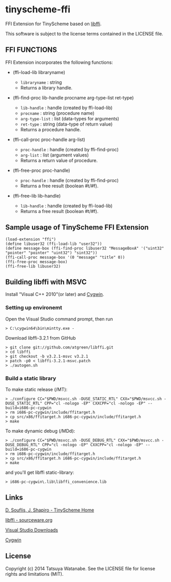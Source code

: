 tinyscheme-ffi
==============

FFI Extension for TinyScheme based on [libffi](https://sourceware.org/libffi/).

This software is subject to the license terms contained in the LICENSE file.


FFI FUNCTIONS
-------------

FFI Extension incorporates the following functions:

* (ffi-load-lib libraryname)
  -  `libraryname` : string
  - Returns a library handle.

* (ffi-find-proc lib-handle procname arg-type-list ret-type)
  - `lib-handle` : handle (created by ffi-load-lib)
  - `procname` : string (procedure name)
  - `arg-type-list` : list (data-types for arguments)
  - `ret-type` : string (data-type of return value)
  - Returns a procedure handle.

* (ffi-call-proc proc-handle arg-list)
  - `proc-handle` : handle (created by ffi-find-proc)
  - `arg-list` : list (argument values)
  - Returns a return value of procedure.

* (ffi-free-proc proc-handle)
  - `proc-handle` : handle (created by ffi-find-proc)
  - Returns a free result (boolean #t/#f).

* (ffi-free-lib lib-handle)
  - `lib-handle` : handle (created by ffi-load-lib)
  - Returns a free result (boolean #t/#f).


Sample usage of TinyScheme FFI Extension
----------------------------------------

    (load-extension "ffi")
    (define libuser32 (ffi-load-lib "user32"))
    (define message-box (ffi-find-proc libuser32 "MessageBoxA" '("uint32" "pointer" "pointer" "uint32") "sint32"))
    (ffi-call-proc message-box '(0 "message" "title" 0))
    (ffi-free-proc message-box)
    (ffi-free-lib libuser32)


Building libffi with MSVC
-------------------------

Install "Visual C++ 2010"(or later) and [Cygwin](https://www.cygwin.com/).

### Setting up environemt

Open the Visual Studio command prompt, then run

    > C:\cygwin64\bin\mintty.exe -

Download libffi-3.2.1 from GitHub

    > git clone git://github.com/atgreen/libffi.git
    > cd libffi
    > git checkout -b v3.2.1-msvc v3.2.1
    > patch -p0 < libffi-3.2.1-msvc.patch
    > ./autogen.sh

### Build a static library

To make static release (/MT):

    > ./configure CC="$PWD/msvcc.sh -DUSE_STATIC_RTL" CXX="$PWD/msvcc.sh -DUSE_STATIC_RTL" CPP="cl -nologo -EP" CXXCPP="cl -nologo -EP" --build=i686-pc-cygwin
    > rm i686-pc-cygwin/include/ffitarget.h
    > cp src/x86/ffitarget.h i686-pc-cygwin/include/ffitarget.h
    > make

To make dynamic debug (/MDd):

    > ./configure CC="$PWD/msvcc.sh -DUSE_DEBUG_RTL" CXX="$PWD/msvcc.sh -DUSE_DEBUG_RTL" CPP="cl -nologo -EP" CXXCPP="cl -nologo -EP" --build=i686-pc-cygwin
    > rm i686-pc-cygwin/include/ffitarget.h
    > cp src/x86/ffitarget.h i686-pc-cygwin/include/ffitarget.h
    > make

and you'll get libffi static-library:

    > i686-pc-cygwin\.lib\libffi_convenience.lib


Links
-----

[D. Souflis, J. Shapiro - TinyScheme Home](http://tinyscheme.sourceforge.net/home.html)

[libffi - sourceware.org](https://sourceware.org/libffi/)

[Visual Studio Downloads](http://www.visualstudio.com/downloads/)

[Cygwin](https://www.cygwin.com/)


License
-------

Copyright (c) 2014 Tatsuya Watanabe. See the LICENSE file for license rights and limitations (MIT).
